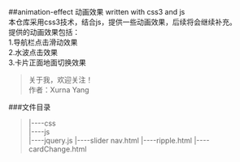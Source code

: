 ##animation-effect 动画效果
written with css3 and js <br/>
本仓库采用css3技术，结合js，提供一些动画效果，后续将会继续补充。<br/>
   提供的动画效果包括：<br/>
   1.导航栏点击滑动效果<br/>
   2.水波点击效果<br/>
   3.卡片正面地面切换效果<br/>

>关于我，欢迎关注！<br/>
作者：Xurna Yang

  ###文件目录<br/>
 >  |----css  <br/>
 > |----js  <br/>
      |----jquery.js
  |----slider nav.html
  |----ripple.html
  |----cardChange.html



